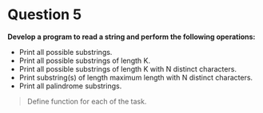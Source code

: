 Question 5
===========

**Develop a program to read a string and perform the following operations:**
- Print all possible substrings.
- Print all possible substrings of length K.
- Print all possible substrings of length K with N distinct characters.
- Print substring(s) of length maximum length with N distinct characters.
- Print all palindrome substrings.

>Define function for each of the task.
